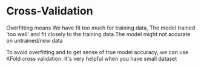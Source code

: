 # Cross-Validation

Overfitting means We have fit too much for training data, The model trained 'too well' and fit closely to the training data.The model might not accurate on untrained/new data

To avoid overfitting and to get sense of true model accuracy, we can use KFold cross validation. It's very helpful when you have small dataset
